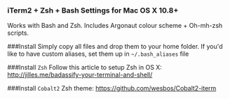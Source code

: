 ### iTerm2 + Zsh + Bash Settings for Mac OS X 10.8+
Works with Bash and Zsh. Includes Argonaut colour scheme + Oh-mh-zsh scripts.

###Install
Simply copy all files and drop them to your home folder. If you'd like to have custom aliases, set them up in `~/.bash_aliases` file 

###Install `Zsh`
Follow this article to setup Zsh in OS X:      
http://jilles.me/badassify-your-terminal-and-shell/

###Install `Cobalt2` Zsh theme:
https://github.com/wesbos/Cobalt2-iterm


